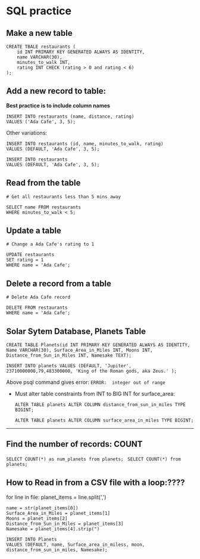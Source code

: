 # SQL practice
## Make a new table
```
CREATE TBALE restaurants (
    id INT PRIMARY KEY GENERATED ALWAYS AS IDENTITY, 
    name VARCHAR(30),
    minutes_to_walk INT,
    rating INT CHECK (rating > 0 and rating < 6)
);
```
## Add a new record to table:
**Best practice is to include column names**
```
INSERT INTO restaurants (name, distance, rating)
VALUES ('Ada Cafe', 3, 5);
```
Other variations:  
```
INSERT INTO restaurants (id, name, minutes_to_walk, rating)
VALUES (DEFAULT, 'Ada Cafe', 3, 5);
```   

```
INSERT INTO restaurants 
VALUES (DEFAULT, 'Ada Cafe', 3, 5);
```
## Read from the table
```
# Get all restaurants less than 5 mins away

SELECT name FROM restaurants 
WHERE minutes_to_walk < 5;
```

## Update a table
```
# Change a Ada Cafe's rating to 1

UPDATE restaurants
SET rating = 1
WHERE name = 'Ada Cafe';
```
## Delete a record from a table
```
# Delete Ada Cafe record 

DELETE FROM restaurants
WHERE name = 'Ada Cafe';
```

## Solar Sytem Database, Planets Table
```
CREATE TABLE Planets(id INT PRIMARY KEY GENERATED ALWAYS AS IDENTITY, Name VARCHAR(30), Surface_Area_in_Miles INT, Moons INT, Distance_from_Sun_in_Miles INT, Namesake TEXT);
```
```
INSERT INTO planets VALUES (DEFAULT, 'Jupiter', 23710000000,79,483300000, 'King of the Roman gods, aka Zeus.' );
```
Above psql command gives error: `ERROR:  integer out of range`  
- Must alter table constraints from INT to BIG INT for surface_area:
    ```
    ALTER TABLE planets ALTER COLUMN distance_from_sun_in_miles TYPE BIGINT;
    ```
    ```
    ALTER TABLE planets ALTER COLUMN surface_area_in_miles TYPE BIGINT;
    ```
---
## Find the number of records: COUNT
`SELECT COUNT(*) as num_planets from planets; ` 
`SELECT COUNT(*) from planets;`

## How to Read in from a CSV file with a loop:????
for line in file:
planet_items = line.split(',')

    name = str(planet_items[0])
    Surface_Area_in_Miles = planet_items[1]
    Moons = planet_items[2]
    Distance_from_Sun_in_Miles = planet_items[3]
    Namesake = planet_items[4].strip(")

    INSERT INTO Planets
    VALUES (DEFAULT, name, Surface_area_in_miless, moon, distance_from_sun_in_miles, Namesake);